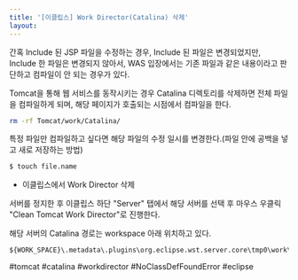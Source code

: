 ```yaml
---
title: '[이클립스] Work Director(Catalina) 삭제'
layout: 
---
```


간혹 Include 된 JSP 파일을 수정하는 경우, Include 된 파일은 변경되었지만, Include 한 파일은 변경되지 않아서, WAS 입장에서는 기존 파일과 같은 내용이라고 판단하고 컴파일이 안 되는 경우가 있다.

Tomcat을 통해 웹 서비스를 동작시키는 경우 Catalina 디렉토리를 삭제하면 전체 파일을 컴파일하게 되며,  해당 페이지가 호출되는 시점에서 컴파일을 한다.

```sh 
rm -rf Tomcat/work/Catalina/
```

특정 파일만 컴파일하고 싶다면 해당 파일의 수정 일시를 변경한다.(파일 안에 공백을 넣고 새로 저장하는 방법)

``` sh
$ touch file.name
```

* 이클립스에서 Work Director 삭제

서버를 정지한 후 이클립스 하단 "Server" 탭에서 해당 서버를 선택 후 마우스 우클릭 "Clean Tomcat Work Director"로 진행한다.

해당 서버의 Catalina 경로는 workspace 아래 위치하고 있다.
```
${WORK_SPACE}\.metadata\.plugins\org.eclipse.wst.server.core\tmp0\work\Catalina\localhost
```

#tomcat #catalina #workdirector #NoClassDefFoundError  #eclipse